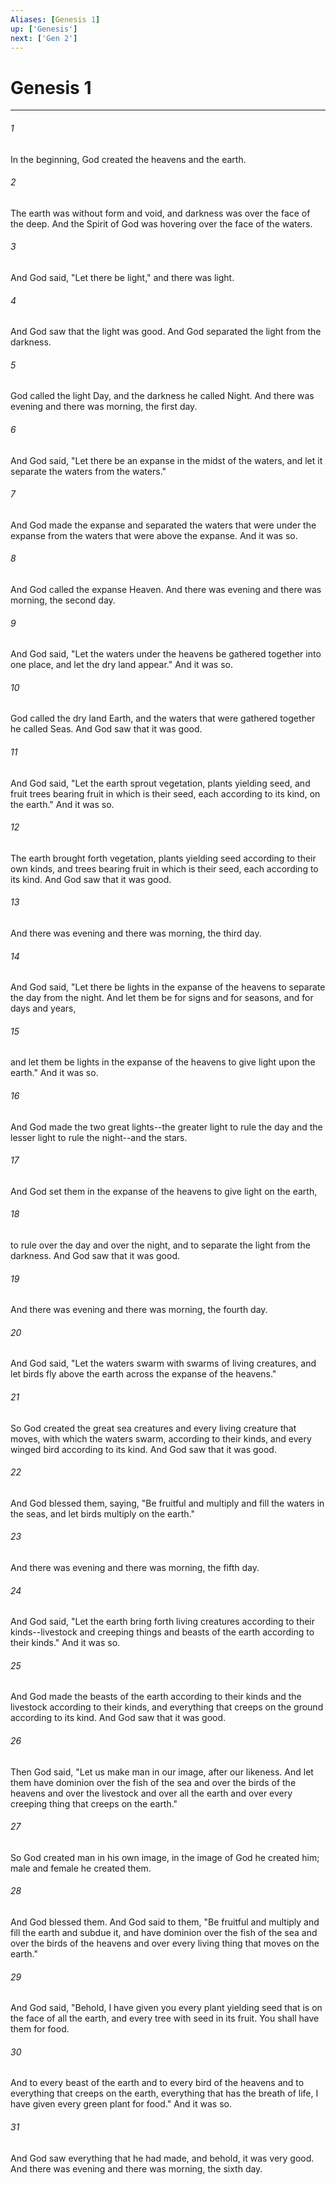 ```yaml
---
Aliases: [Genesis 1]
up: ['Genesis']
next: ['Gen 2']
---
```

# Genesis 1

***

 

###### 1 
In the beginning, God created the heavens and the earth. 
 

###### 2 
The earth was without form and void, and darkness was over the face of the deep. And the Spirit of God was hovering over the face of the waters.
 
 

###### 3 
And God said, "Let there be light," and there was light. 
 

###### 4 
And God saw that the light was good. And God separated the light from the darkness. 
 

###### 5 
God called the light Day, and the darkness he called Night. And there was evening and there was morning, the first day.
 
 

###### 6 
And God said, "Let there be an expanse in the midst of the waters, and let it separate the waters from the waters." 
 

###### 7 
And God made the expanse and separated the waters that were under the expanse from the waters that were above the expanse. And it was so. 
 

###### 8 
And God called the expanse Heaven. And there was evening and there was morning, the second day.
 
 

###### 9 
And God said, "Let the waters under the heavens be gathered together into one place, and let the dry land appear." And it was so. 
 

###### 10 
God called the dry land Earth, and the waters that were gathered together he called Seas. And God saw that it was good.
 
 

###### 11 
And God said, "Let the earth sprout vegetation, plants yielding seed, and fruit trees bearing fruit in which is their seed, each according to its kind, on the earth." And it was so. 
 

###### 12 
The earth brought forth vegetation, plants yielding seed according to their own kinds, and trees bearing fruit in which is their seed, each according to its kind. And God saw that it was good. 
 

###### 13 
And there was evening and there was morning, the third day.
 
 

###### 14 
And God said, "Let there be lights in the expanse of the heavens to separate the day from the night. And let them be for signs and for seasons, and for days and years, 
 

###### 15 
and let them be lights in the expanse of the heavens to give light upon the earth." And it was so. 
 

###### 16 
And God made the two great lights--the greater light to rule the day and the lesser light to rule the night--and the stars. 
 

###### 17 
And God set them in the expanse of the heavens to give light on the earth, 
 

###### 18 
to rule over the day and over the night, and to separate the light from the darkness. And God saw that it was good. 
 

###### 19 
And there was evening and there was morning, the fourth day.
 
 

###### 20 
And God said, "Let the waters swarm with swarms of living creatures, and let birds fly above the earth across the expanse of the heavens." 
 

###### 21 
So God created the great sea creatures and every living creature that moves, with which the waters swarm, according to their kinds, and every winged bird according to its kind. And God saw that it was good. 
 

###### 22 
And God blessed them, saying, "Be fruitful and multiply and fill the waters in the seas, and let birds multiply on the earth." 
 

###### 23 
And there was evening and there was morning, the fifth day.
 
 

###### 24 
And God said, "Let the earth bring forth living creatures according to their kinds--livestock and creeping things and beasts of the earth according to their kinds." And it was so. 
 

###### 25 
And God made the beasts of the earth according to their kinds and the livestock according to their kinds, and everything that creeps on the ground according to its kind. And God saw that it was good.
 
 

###### 26 
Then God said, "Let us make man in our image, after our likeness. And let them have dominion over the fish of the sea and over the birds of the heavens and over the livestock and over all the earth and over every creeping thing that creeps on the earth."
 
 

###### 27 
So God created man in his own image, 
 in the image of God he created him; 
 male and female he created them.
 
 

###### 28 
And God blessed them. And God said to them, "Be fruitful and multiply and fill the earth and subdue it, and have dominion over the fish of the sea and over the birds of the heavens and over every living thing that moves on the earth." 
 

###### 29 
And God said, "Behold, I have given you every plant yielding seed that is on the face of all the earth, and every tree with seed in its fruit. You shall have them for food. 
 

###### 30 
And to every beast of the earth and to every bird of the heavens and to everything that creeps on the earth, everything that has the breath of life, I have given every green plant for food." And it was so. 
 

###### 31 
And God saw everything that he had made, and behold, it was very good. And there was evening and there was morning, the sixth day.
 
